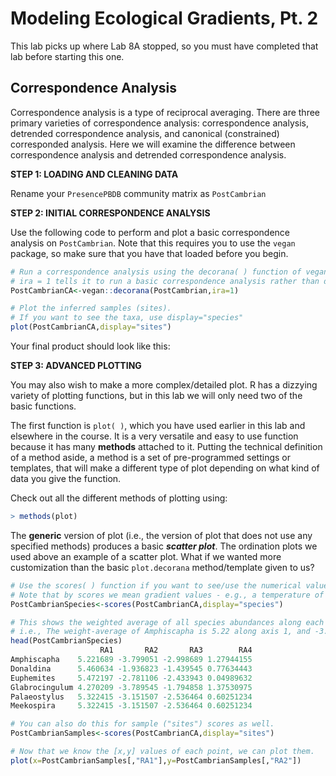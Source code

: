 # Modeling Ecological Gradients, Pt. 2

This lab picks up where Lab 8A stopped, so you must have completed that lab before starting this one.

## Correspondence Analysis

Correspondence analysis is a type of reciprocal averaging. There are three primary varieties of correspondence analysis: correspondence analysis, detrended correspondence analysis, and canonical (constrained) corresponded analysis. Here we will examine the difference between correspondence analysis and detrended correspondence analysis.

**STEP 1: LOADING AND CLEANING DATA**

Rename your `PresencePBDB` community matrix as `PostCambrian`

**STEP 2: INITIAL CORRESPONDENCE ANALYSIS**

Use the following code to perform and plot a basic correspondence analysis on `PostCambrian`. Note that this requires you to use the `vegan` package, so make sure that you have that loaded before you begin.

````R
# Run a correspondence analysis using the decorana( ) function of vegan
# ira = 1 tells it to run a basic correspondence analysis rather than detrended correspondence analysis
PostCambrianCA<-vegan::decorana(PostCambrian,ira=1)

# Plot the inferred samples (sites).
# If you want to see the taxa, use display="species"
plot(PostCambrianCA,display="sites")
````

Your final product should look like this:

**STEP 3: ADVANCED PLOTTING**

You may also wish to make a more complex/detailed plot. R has a dizzying variety of plotting functions, but in this lab we will only need two of the basic functions.

The first function is `plot( )`, which you have used earlier in this lab and elsewhere in the course. It is a very versatile and easy to use function because it has many **methods** attached to it. Putting the technical definition of a method aside, a method is a set of pre-programmed settings or templates, that will make a different type of plot depending on what kind of data you give the function.

Check out all the different methods of plotting using:

````R
> methods(plot)
````

The **generic** version of plot (i.e., the version of plot that does not use any specified methods) produces a basic ***scatter plot***. The ordination plots we used above an example of a scatter plot. What if we wanted more customization than the basic `plot.decorana` method/template given to us?

````R
# Use the scores( ) function if you want to see/use the numerical values of the inferred gradient scores
# Note that by scores we mean gradient values - e.g., a temperature of 5 degrees or a depth of 10m
PostCambrianSpecies<-scores(PostCambrianCA,display="species")

# This shows the weighted average of all species abundances along each inferred gradient axis.
# i.e., The weight-average of Amphiscapha is 5.22 along axis 1, and -3.799 along axis 2.
head(PostCambrianSpecies)
                    RA1       RA2       RA3        RA4
Amphiscapha    5.221689 -3.799051 -2.998689 1.27944155
Donaldina      5.460634 -1.936823 -1.439545 0.77634443
Euphemites     5.472197 -2.781106 -2.433943 0.04989632
Glabrocingulum 4.270209 -3.789545 -1.794858 1.37530975
Palaeostylus   5.322415 -3.151507 -2.536464 0.60251234
Meekospira     5.322415 -3.151507 -2.536464 0.60251234

# You can also do this for sample ("sites") scores as well.
PostCambrianSamples<-scores(PostCambrianCA,display="sites")

# Now that we know the [x,y] values of each point, we can plot them.
plot(x=PostCambrianSamples[,"RA1"],y=PostCambrianSamples[,"RA2"])
````
